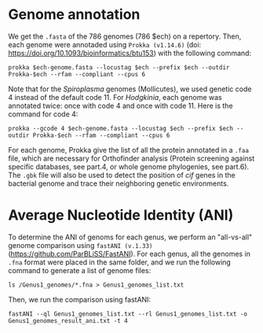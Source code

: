 # Genome annotation

We get the `.fasta` of the 786 genomes (786 $ech) on a repertory. Then, each genome were annotaded using `Prokka (v1.14.6)` (doi: <https://doi.org/10.1093/bioinformatics/btu153>) with the following command:

```
prokka $ech-genome.fasta --locustag $ech --prefix $ech --outdir Prokka-$ech --rfam --compliant --cpus 6
```

Note that for the *Spiroplasma* genomes (Mollicutes), we used genetic code 4 instead of the default code 11. For *Hodgkinia*, each genome was annotated twice: once with code 4 and once with code 11. Here is the command for code 4:

```
prokka --gcode 4 $ech-genome.fasta --locustag $ech --prefix $ech --outdir Prokka-$ech --rfam --compliant --cpus 6
```

For each genome, Prokka give the list of all the protein annotated in a `.faa` file, which are necessary for Orthofinder analysis (Protein screening against specific databases, see part.4, or whole genome phylogenies, see part.6). The `.gbk` file will also be used to detect the position of *cif* genes in the bacterial genome and trace their neighboring genetic environments.


# Average Nucleotide Identity (ANI)

To determine the ANI of genoms for each genus, we perform an "all-vs-all" genome comparison using `fastANI (v.1.33)` (<https://github.com/ParBLiSS/FastANI>). For each genus, all the genomes in `.fna` format were placed in the same folder, and we run the following command to generate a list of genome files:
```
ls /Genus1_genomes/*.fna > Genus1_genomes_list.txt
```
Then, we run the comparison using fastANI:
```
fastANI --ql Genus1_genomes_list.txt --rl Genus1_genomes_list.txt -o Genus1_genomes_result_ani.txt -t 4
```
